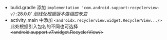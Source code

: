 >
>>
* bulid.gradle 添加    `implementation 'com.android.support:recyclerview-v7:`~~28.0.0~~' *划线处根据版本做相应改变*
* activity_main 中添加  `<androidx.recyclerview.widget.RecyclerView.../>` 此处根据引入包名的不同也可选择~~<android.support.v7.widget.RecyclerView/>~~

